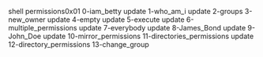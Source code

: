 shell permissions0x01
0-iam_betty update
1-who_am_i update
2-groups
3-new_owner update
4-empty update
5-execute update
6-multiple_permissions update
7-everybody update
8-James_Bond update
9-John_Doe update
10-mirror_permissions
11-directories_permissions update
12-directory_permissions
13-change_group
